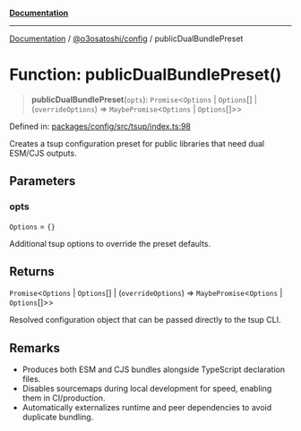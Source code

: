 [**Documentation**](../../../README.md)

***

[Documentation](../../../README.md) / [@o3osatoshi/config](../README.md) / publicDualBundlePreset

# Function: publicDualBundlePreset()

> **publicDualBundlePreset**(`opts`): `Promise`\<`Options` \| `Options`[] \| (`overrideOptions`) => `MaybePromise`\<`Options` \| `Options`[]\>\>

Defined in: [packages/config/src/tsup/index.ts:98](https://github.com/o3osatoshi/experiment/blob/54ab00df974a3e9f8283fbcd8c611ed1e0274132/packages/config/src/tsup/index.ts#L98)

Creates a tsup configuration preset for public libraries that need dual ESM/CJS outputs.

## Parameters

### opts

`Options` = `{}`

Additional tsup options to override the preset defaults.

## Returns

`Promise`\<`Options` \| `Options`[] \| (`overrideOptions`) => `MaybePromise`\<`Options` \| `Options`[]\>\>

Resolved configuration object that can be passed directly to the tsup CLI.

## Remarks

- Produces both ESM and CJS bundles alongside TypeScript declaration files.
- Disables sourcemaps during local development for speed, enabling them in CI/production.
- Automatically externalizes runtime and peer dependencies to avoid duplicate bundling.
